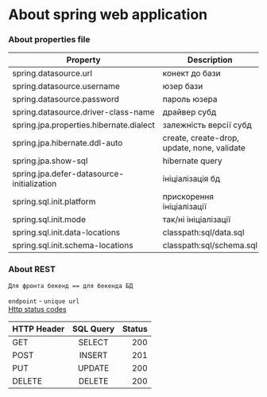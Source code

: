# About spring web application

### About properties file

| Property                                   | Description                                 |
|--------------------------------------------|---------------------------------------------|
| spring.datasource.url                      | конект до бази                              |
| spring.datasource.username                 | юзер бази                                   |
| spring.datasource.password                 | пароль юзера                                |
| spring.datasource.driver-class-name        | драйвер субд                                |
| spring.jpa.properties.hibernate.dialect    | залежність версії субд                      |
| spring.jpa.hibernate.ddl-auto              | create, create-drop, update, none, validate |
| spring.jpa.show-sql                        | hibernate query                             |
| spring.jpa.defer-datasource-initialization | ініціалізація бд                            |
| spring.sql.init.platform                   | прискорення ініціалізації                   |
| spring.sql.init.mode                       | так/ні ініціалізації                        |
| spring.sql.init.data-locations             | classpath:sql/data.sql                      |
| spring.sql.init.schema-locations           | classpath:sql/schema.sql                    |

### About REST

`Для фронта бекенд == для бекенда БД`

`endpoint` - `unique url`
<br>
[Http status codes](https://en.wikipedia.org/wiki/List_of_HTTP_status_codes)

| HTTP Header | SQL Query | Status |
|:------------|:---------:|-------:|
| GET         |  SELECT   |    200 |
| POST        |  INSERT   |    201 |
| PUT         |  UPDATE   |    200 |
| DELETE      |  DELETE   |    200 |
